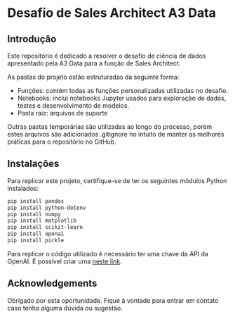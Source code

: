 # Desafio de Sales Architect A3 Data

## Introdução

Este repositório é dedicado a resolver o desafio de ciência de dados apresentado pela A3 Data para a função de Sales Architect.

As pastas do projeto estão estruturadas da seguinte forma:

- Funções: contém todas as funções personalizadas utilizadas no desafio.
- Notebooks: inclui notebooks Jupyter usados para exploração de dados, testes e desenvolvimento de modelos.
- Pasta raiz: arquivos de suporte

Outras pastas temporárias são utilizadas ao longo do processo, porém estes arquivos são adicionados .gitignore no intuito de manter as melhores práticas para o repositório no GitHub.

## Instalações

Para replicar este projeto, certifique-se de ter os seguintes módulos Python instalados:

```bash
pip install pandas
pip install python-dotenv
pip install numpy
pip install matplotlib
pip install scikit-learn
pip install openai
pip install pickle
```

Para replicar o código utilizado é necessário ter uma chave da API da OpenAI. É possível criar uma [neste link](https://platform.openai.com/api-keys).

## Acknowledgements

Obrigado por esta oportunidade. Fique à vontade para entrar em contato caso tenha alguma dúvida ou sugestão.
